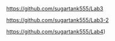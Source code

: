https://github.com/sugartank555/Lab3



https://github.com/sugartank555/Lab3-2



https://github.com/sugartank555/Lab4)
